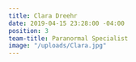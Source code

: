 ```yaml
---
title: Clara Dreehr
date: 2019-04-15 23:28:00 -04:00
position: 3
team-title: Paranormal Specialist
image: "/uploads/Clara.jpg"
---
```


